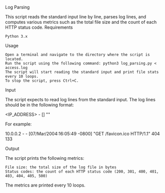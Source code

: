 Log Parsing

This script reads the standard input line by line, parses log lines, and computes various metrics such as the total file size and the count of each HTTP status code.
Requirements

    Python 3.x

Usage

    Open a terminal and navigate to the directory where the script is located.
    Run the script using the following command: python3 log_parsing.py < access.log
    The script will start reading the standard input and print file stats every 10 loops.
    To stop the script, press Ctrl+C.

Input

The script expects to read log lines from the standard input. The log lines should be in the following format:

<IP_ADDRESS> - [<DATE>] "<REQUEST>" <STATUS> <SIZE>

For example:

10.0.0.2 - - [07/Mar/2004:16:05:49 -0800] "GET /favicon.ico HTTP/1.1" 404 133

Output

The script prints the following metrics:

    File size: the total size of the log file in bytes
    Status codes: the count of each HTTP status code (200, 301, 400, 401, 403, 404, 405, 500)

The metrics are printed every 10 loops.
